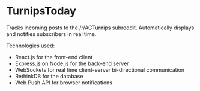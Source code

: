 # TurnipsToday

Tracks incoming posts to the /r/ACTurnips subreddit. Automatically displays and notifies subscribers in real time.

Technologies used:
* React.js for the front-end client
* Express.js on Node.js for the back-end server
* WebSockets for real time client-server bi-directional communication
* RethinkDB for the database
* Web Push API for browser notifications
